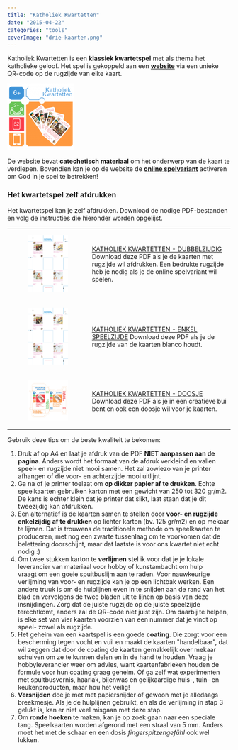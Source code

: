 ```yaml
---
title: "Katholiek Kwartetten"
date: "2015-04-22"
categories: "tools"
coverImage: "drie-kaarten.png"
---
```


Katholiek Kwartetten is een **klassiek kwartetspel** met als thema het katholieke geloof. Het spel is gekoppeld aan een [**website**](http://kwartet.gelovenleren.net/ "Katholiek Kwartetten") via een unieke QR-code op de rugzijde van elke kaart. 

<!--more-->

![Katholiek Kwartetten](images/het-spel1-150x150.png)

De website bevat **catechetisch materiaal** om het onderwerp van de kaart te verdiepen. Bovendien kan je op de website de [**online spelvariant**](/blog/katholiek-kwartetten-met-online-kwis "Kwatholiek Kwartetten met online kwis") activeren om God in je spel te betrekken!

### Het kwartetspel zelf afdrukken

Het kwartetspel kan je zelf afdrukken. Download de nodige PDF-bestanden en volg de instructies die hieronder worden opgelijst.

<table class=""><tbody><tr><td><figure><a href="https://storage.googleapis.com/geloven-leren/kwartet/kwartet-om-zelf-af-te-drukken.pdf" target="_blank" rel="noreferrer noopener" aria-label="￼ (opent in een nieuwe tab)"><img width="484" src="images/kwartet-4-up.png" alt="Katholieke kwartetten 4-up PDF dubbelzijdig"></a></figure></td><td><a href="https://storage.googleapis.com/geloven-leren/kwartet/kwartet-om-zelf-af-te-drukken.pdf" target="_blank" rel="noreferrer noopener" aria-label=" (opent in een nieuwe tab)">KATHOLIEK KWARTETTEN - DUBBELZIJDIG</a> Download deze PDF als je de kaarten met rugzijde wil afdrukken.&nbsp;Een bedrukte rugzijde heb je nodig als je de online spelvariant wil spelen.</td></tr><tr><td><figure><a href="https://storage.googleapis.com/geloven-leren/kwartet/kwartet-om-zelf-af-te-drukken-enkelzijdig.pdf" target="_blank" rel="noreferrer noopener" aria-label="￼ (opent in een nieuwe tab)"><img width="484" src="images/kwartet-4-up.png" alt="Katholieke kwartetten 4-up PDF voorzijde"></a></figure></td><td><a href="https://storage.googleapis.com/geloven-leren/kwartet/kwartet-om-zelf-af-te-drukken-enkelzijdig.pdf" target="_blank" rel="noreferrer noopener" aria-label=" (opent in een nieuwe tab)">KATHOLIEK KWARTETTEN - ENKEL SPEELZIJDE</a> Download deze PDF als je de rugzijde van de kaarten blanco houdt.</td></tr><tr><td><figure><a href="https://storage.googleapis.com/geloven-leren/kwartet/katholiek-kwartetten-doosje.pdf" target="_blank" rel="noreferrer noopener" aria-label="￼ (opent in een nieuwe tab)"><img width="484" src="images/doosje.png" alt="Katholieke kwartetten PDF doosje"></a></figure></td><td><a href="https://storage.googleapis.com/geloven-leren/kwartet/katholiek-kwartetten-doosje.pdf" target="_blank" rel="noreferrer noopener" aria-label=" (opent in een nieuwe tab)">KATHOLIEK KWARTETTEN - DOOSJE</a> Download deze PDF als je in een creatieve bui bent en ook een doosje wil voor je kaarten.</td></tr></tbody></table>

Gebruik deze tips om de beste kwaliteit te bekomen:

1. Druk af op A4 en laat je afdruk van de PDF **NIET aanpassen aan de pagina**. Anders wordt het formaat van de afdruk verkleind en vallen speel- en rugzijde niet mooi samen. Het zal zowiezo van je printer afhangen of die voor- en achterzijde mooi uitlijnt.
2. Ga na of je printer toelaat om **op dikker papier af te drukken**. Echte speelkaarten gebruiken karton met een gewicht van 250 tot 320 gr/m2. De kans is echter klein dat je printer dat slikt, laat staan dat je dit tweezijdig kan afdrukken.
3. Een alternatief is de kaarten samen te stellen door **voor- en rugzijde enkelzijdig af te drukken** op lichter karton (bv. 125 gr/m2) en op mekaar te lijmen. Dat is trouwens de traditionele methode om speelkaarten te produceren, met nog een zwarte tussenlaag om te voorkomen dat de belettering doorschijnt, maar dat laatste is voor ons kwartet niet echt nodig :)
4. Om twee stukken karton te **verlijmen** stel ik voor dat je je lokale leverancier van materiaal voor hobby of kunstambacht om hulp vraagt om een goeie spuitbuslijm aan te raden. Voor nauwkeurige verlijming van voor- en rugzijde kan je op een lichtbak werken. Een andere truuk is om de hulplijnen even in te snijden aan de rand van het blad en vervolgens de twee bladen uit te lijnen op basis van deze insnijdingen. Zorg dat de juiste rugzijde op de juiste speelzijde terechtkomt, anders zal de QR-code niet juist zijn. Om daarbij te helpen, is elke set van vier kaarten voorzien van een nummer dat je vindt op speel- zowel als rugzijde.
5. Het geheim van een kaartspel is een goede **coating**. Die zorgt voor een bescherming tegen vocht en vuil en maakt de kaarten "handelbaar", dat wil zeggen dat door de coating de kaarten gemakkelijk over mekaar schuiven om ze te kunnen delen en in de hand te houden. Vraag je hobbyleverancier weer om advies, want kaartenfabrieken houden de formule voor hun coating graag geheim. Of ga zelf wat experimenten met spuitbusvernis, haarlak, bijenwas en gelijkaardige huis-, tuin- en keukenproducten, maar hou het veilig!
6. **Versnijden** doe je met met papiersnijder of gewoon met je alledaags breekmesje. Als je de hulplijnen gebruikt, en als de verlijming in stap 3 gelukt is, kan er niet veel misgaan met deze stap.
7. Om **ronde hoeken** te maken, kan je op zoek gaan naar een speciale tang. Speelkaarten worden afgerond met een straal van 5 mm. Anders moet het met de schaar en een dosis _fingerspitzengefühl_ ook wel lukken.


